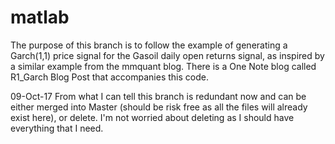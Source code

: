 # matlab
The purpose of this branch is to follow the example of generating a Garch(1,1) price signal for the Gasoil daily open returns signal, as inspired by a similar example from the mmquant blog. 
There is a One Note blog called R1_Garch Blog Post that accompanies this code. 

09-Oct-17
From what I can tell this branch is redundant now and can be either merged into Master (should be risk free as all the files will already exist here), or delete. 
I'm not worried about deleting as I should have everything that I need. 


